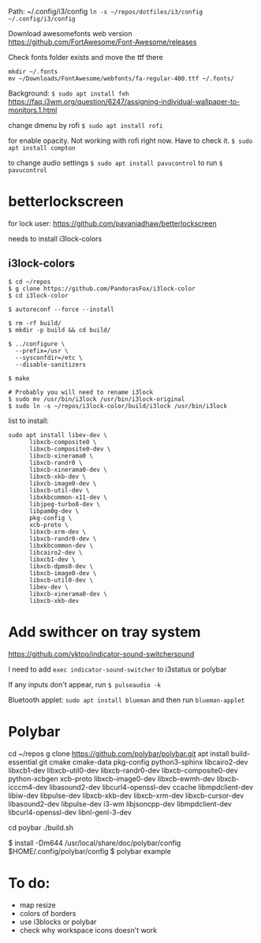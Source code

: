 Path: ~/.config/i3/config
`ln -s ~/repos/dotfiles/i3/config ~/.config/i3/config`

Download awesomefonts web version
https://github.com/FortAwesome/Font-Awesome/releases


Check fonts folder exists and move the ttf there
```
mkdir ~/.fonts
mv ~/Downloads/FontAwesome/webfonts/fa-regular-400.ttf ~/.fonts/
```

Background:
`$ sudo apt install feh`
https://faq.i3wm.org/question/6247/assigning-individual-wallpaper-to-monitors.1.html

change dmenu by rofi
`$ sudo apt install rofi`

for enable opacity. Not working with rofi right now. Have to check it.
`$ sudo apt install compton`


to change audio settings
`$ sudo apt install pavucontrol`
to run 
`$ pavucontrol`

# betterlockscreen
for lock user:
https://github.com/pavanjadhaw/betterlockscreen

needs to install i3lock-colors

## i3lock-colors

```
$ cd ~/repos
$ g clone https://github.com/PandorasFox/i3lock-color
$ cd i3lock-color

$ autoreconf --force --install

$ rm -rf build/
$ mkdir -p build && cd build/

$ ../configure \
  --prefix=/usr \
  --sysconfdir=/etc \
  --disable-sanitizers

$ make

# Probably you will need to rename i3lock
$ sudo mv /usr/bin/i3lock /usr/bin/i3lock-original
$ sudo ln -s ~/repos/i3lock-color/build/i3lock /usr/bin/i3lock
```

list to install:

```
sudo apt install libev-dev \
      libxcb-composite0 \
      libxcb-composite0-dev \
      libxcb-xinerama0 \
      libxcb-randr0 \
      libxcb-xinerama0-dev \
      libxcb-xkb-dev \
      libxcb-image0-dev \
      libxcb-util-dev \
      libxkbcommon-x11-dev \
      libjpeg-turbo8-dev \
      libpam0g-dev \
      pkg-config \
      xcb-proto \
      libxcb-xrm-dev \
      libxcb-randr0-dev \
      libxkbcommon-dev \
      libcairo2-dev \
      libxcb1-dev \
      libxcb-dpms0-dev \
      libxcb-image0-dev \
      libxcb-util0-dev \
      libev-dev \
      libxcb-xinerama0-dev \
      libxcb-xkb-dev
```

# Add swithcer on tray system
https://github.com/yktoo/indicator-sound-switchersound

I need to add `exec indicator-sound-switcher` to i3status or polybar

If any inputs don't appear, run `$ pulseaudio -k`


Bluetooth applet: `sudo apt install blueman` and then run `blueman-applet`

# Polybar

cd ~/repos
g clone https://github.com/polybar/polybar.git
apt install build-essential git cmake cmake-data pkg-config python3-sphinx libcairo2-dev libxcb1-dev libxcb-util0-dev libxcb-randr0-dev libxcb-composite0-dev python-xcbgen xcb-proto libxcb-image0-dev libxcb-ewmh-dev libxcb-icccm4-dev libasound2-dev libcurl4-openssl-dev ccache libmpdclient-dev libiw-dev libpulse-dev libxcb-xkb-dev libxcb-xrm-dev libxcb-cursor-dev libasound2-dev libpulse-dev i3-wm libjsoncpp-dev libmpdclient-dev libcurl4-openssl-dev libnl-genl-3-dev

cd poybar
./build.sh

$ install -Dm644 /usr/local/share/doc/polybar/config $HOME/.config/polybar/config
$ polybar example



# To do:
- map resize
- colors of borders
- use i3blocks or polybar
- check why workspace icons doesn't work

